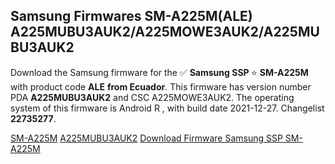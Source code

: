 <h2>Samsung Firmwares SM-A225M(ALE) A225MUBU3AUK2/A225MOWE3AUK2/A225MUBU3AUK2</h2>
Download the Samsung firmware for the ✅ <strong>Samsung SSP </strong> ⭐ <strong>SM-A225M</strong> with product code <strong>ALE</strong> <strong> from Ecuador</strong>. This firmware has version number PDA <strong>A225MUBU3AUK2</strong> and CSC A225MOWE3AUK2. The operating system of this firmware is Android R , with build date 2021-12-27. Changelist <strong>22735277</strong>.

[SM-A225M](https://samfirm.shop/samsung/model/SM-A225M)
[A225MUBU3AUK2](https://samfirm.shop/samsung/pda/A225MUBU3AUK2)
[Download Firmware Samsung SSP SM-A225M](https://samfirm.shop/samsung/firmware/485893)
